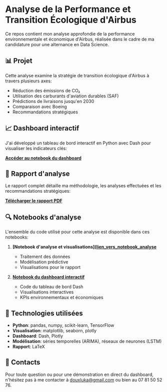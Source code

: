 # Analyse de la Performance et Transition Écologique d'Airbus

Ce repos contient mon analyse approfondie de la performance environnementale et économique d'Airbus, réalisée dans le cadre de ma candidature pour une alternance en Data Science.

## 📊 Projet

Cette analyse examine la stratégie de transition écologique d'Airbus à travers plusieurs axes:
- Réduction des émissions de CO₂
- Utilisation des carburants d'aviation durables (SAF)
- Prédictions de livraisons jusqu'en 2030
- Comparaison avec Boeing
- Recommandations stratégiques

## 📈 Dashboard interactif

J'ai développé un tableau de bord interactif en Python avec Dash pour visualiser les indicateurs clés:

**[Accéder au notebook du dashboard](https://colab.research.google.com/drive/1dRlgt2JvA0RbiNb-vMj6xgqVhZe3Bb1e?usp=sharing)**

## 📝 Rapport d'analyse

Le rapport complet détaille ma méthodologie, les analyses effectuées et les recommandations stratégiques:

**[Télécharger le rapport PDF](rapport/airbus_rapport.pdf)**

## 🔍 Notebooks d'analyse

L'ensemble du code utilisé pour cette analyse est disponible dans ces notebooks:

1. **[Notebook d'analyse et visualisations]([lien_vers_notebook_analyse](https://colab.research.google.com/drive/1xOcB05_fNAE0OwZhpBEm1omIL1MFEMOP?usp=sharing)**
   - Traitement des données
   - Modélisation prédictive
   - Visualisations pour le rapport

2. **[Notebook du dashboard interactif](https://colab.research.google.com/drive/1dRlgt2JvA0RbiNb-vMj6xgqVhZe3Bb1e?usp=sharing)**
   - Code du tableau de bord Dash
   - Visualisations interactives
   - KPIs environnementaux et économiques

## 🔧 Technologies utilisées

- **Python**: pandas, numpy, scikit-learn, TensorFlow
- **Visualisation**: matplotlib, seaborn, plotly
- **Dashboard**: Dash, Plotly
- **Modélisation**: séries temporelles (ARIMA), réseaux de neurones (LSTM)
- **Rapport**: LaTeX

## 📧 Contacts

Pour toute question ou pour une démonstration en direct du dashboard, n'hésitez pas à me contacter à douxluka@gmail.com ou bien au 07 81 50 52 76.
